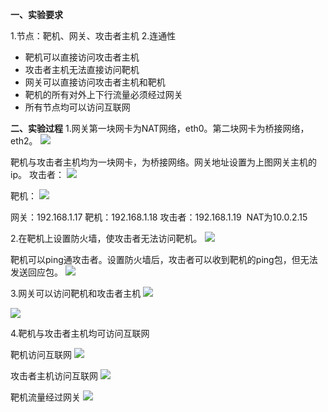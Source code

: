 **一、实验要求**

1.节点：靶机、网关、攻击者主机
2.连通性
- 靶机可以直接访问攻击者主机
- 攻击者主机无法直接访问靶机
- 网关可以直接访问攻击者主机和靶机
- 靶机的所有对外上下行流量必须经过网关
- 所有节点均可以访问互联网

**二、实验过程**
1.网关第一块网卡为NAT网络，eth0。第二块网卡为桥接网络，eth2。
![](http://upload-images.jianshu.io/upload_images/8107418-9c8755c143df67e8.jpg?imageMogr2/auto-orient/strip%7CimageView2/2/w/1240)

靶机与攻击者主机均为一块网卡，为桥接网络。网关地址设置为上图网关主机的ip。
攻击者：
![](http://upload-images.jianshu.io/upload_images/8107418-21313f7ffa64d3d9.png?imageMogr2/auto-orient/strip%7CimageView2/2/w/1240)

靶机：
![](http://upload-images.jianshu.io/upload_images/8107418-438cffe4d3fb47aa.png?imageMogr2/auto-orient/strip%7CimageView2/2/w/1240)

网关：192.168.1.17
靶机：192.168.1.18
攻击者：192.168.1.19  NAT为10.0.2.15

2.在靶机上设置防火墙，使攻击者无法访问靶机。
![](http://upload-images.jianshu.io/upload_images/8107418-a62dd5a167468114.jpg?imageMogr2/auto-orient/strip%7CimageView2/2/w/1240)

靶机可以ping通攻击者。设置防火墙后，攻击者可以收到靶机的ping包，但无法发送回应包。
![](http://upload-images.jianshu.io/upload_images/8107418-271d97a08e4ec320.jpg?imageMogr2/auto-orient/strip%7CimageView2/2/w/1240)

3.网关可以访问靶机和攻击者主机
![](http://upload-images.jianshu.io/upload_images/8107418-a4e05992afed7a5d.jpg?imageMogr2/auto-orient/strip%7CimageView2/2/w/1240)

![](http://upload-images.jianshu.io/upload_images/8107418-24d199d22afa3a65.png?imageMogr2/auto-orient/strip%7CimageView2/2/w/1240)

4.靶机与攻击者主机均可访问互联网

靶机访问互联网
![](http://upload-images.jianshu.io/upload_images/8107418-e5946603a9b9ac2b.png?imageMogr2/auto-orient/strip%7CimageView2/2/w/1240)

攻击者主机访问互联网
![](http://upload-images.jianshu.io/upload_images/8107418-24a61cfe0299d8c2.png?imageMogr2/auto-orient/strip%7CimageView2/2/w/1240)

靶机流量经过网关
![](http://upload-images.jianshu.io/upload_images/8107418-039f9fb239d58330.png?imageMogr2/auto-orient/strip%7CimageView2/2/w/1240)
